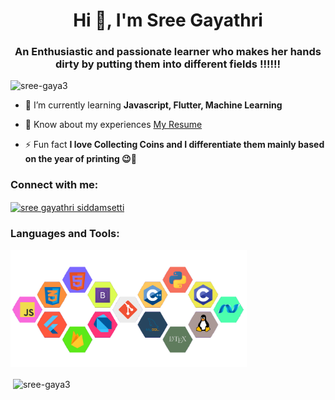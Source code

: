 <h1 align="center">Hi 👋, I'm Sree Gayathri</h1>
<h3 align="center">An Enthusiastic and passionate learner who makes her hands dirty by putting them into different fields !!!!!!</h3>

<p align="left"> <img src="https://komarev.com/ghpvc/?username=sree-gaya3&label=Profile%20views&color=0e75b6&style=flat" alt="sree-gaya3" /> </p>

- 🌱 I’m currently learning **Javascript, Flutter, Machine Learning**

- 📄 Know about my experiences [My Resume](https://github.com/sree-gaya3/sree-gaya3/blob/main/assets/My_Resume.pdf)

- ⚡ Fun fact **I love Collecting Coins and I differentiate them mainly based on the year of printing 😉🙂**

<h3 align="left">Connect with me:</h3>
<p align="left">
<a href="https://linkedin.com/in/sree gayathri siddamsetti" target="blank"><img align="center" src="https://cdn.jsdelivr.net/npm/simple-icons@3.0.1/icons/linkedin.svg" alt="sree gayathri siddamsetti" height="30" width="40" /></a>
</p>

<!-- 📌 Contact Me :
-https://img.shields.io/badge/leetcode-%2300e600.svg?&style=for-the-badge&logo=leetcode&logoColor=black"

<a href=" www.linkedin.com/in/sree-gaya3"><img src="https://img.shields.io/badge/Facebook-1877F2?style=for-the-badge&logo=facebook&logoColor=red"/></a>
![Instagram](https://img.shields.io/badge/Instagram-E4405F?style=for-the-badge&logo=instagram&logoColor=white)("www.google.com")
https://img.shields.io/badge/Twitter-1DA1F2?style=for-the-badge&logo=twitter&logoColor=white
https://img.shields.io/badge/GitLab-330F63?style=for-the-badge&logo=gitlab&logoColor=white
https://img.shields.io/badge/Hashnode-2962FF?style=for-the-badge&logo=hashnode&logoColor=white



[<img align="center" height="50" src="https://img.icons8.com/fluent/144/000000/resume-website.png"/>](https://bit.ly/jaynil-profile)
[<img align="center" height="40" src="https://img.icons8.com/color/144/000000/linkedin.png"/>](https://www.linkedin.com/in/jaynilgaglani/)
[<img align="center" height="40" src="https://img.icons8.com/fluent/144/000000/twitter.png"/>](https://twitter.com/JAYNIL1611)
[<img align="center" height="40" src="https://img.icons8.com/fluent/144/000000/instagram-new.png"/>](https://www.instagram.com/jaynil_gaglani/)
[<img align="center" height="40" src="https://img.icons8.com/fluent/144/000000/facebook-new.png"/>](https://www.facebook.com/people/Jaynil-Gaglani/100009191846557)
[<img align="center" height="35" src="https://bit.ly/jaynil_leetcode_logo"/>](https://leetcode.com/jaynil1611/)
<!--
[<img align="center" height="40" src="https://img.icons8.com/windows/144/000000/quora.png"/>](https://www.quora.com/profile/Jaynil-Gaglani)
[<img align="center" height="40" src="https://img.icons8.com/windows/256/000000/hackerrank.png"/>](https://www.hackerrank.com/g_jaynil2401)
[<img align="center" height="40" src="https://img.icons8.com/ios-filled/150/000000/medium-monogram.png"/>](https://medium.com/@g.jaynil2401)

![](https://komarev.com/ghpvc/?username=Jaynil1611&color=brightgreen) -->

<h3 align="left">Languages and Tools:</h3>

<img src="https://github.com/sree-gaya3/sree-gaya3/blob/main/assets/skills_for_github.png" alt="Skill Set" width="75%" />

<p>&nbsp;<img align="center" src="https://github-readme-stats.vercel.app/api?username=sree-gaya3&show_icons=true&locale=en" alt="sree-gaya3" /></p>


